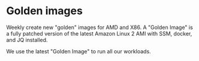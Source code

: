 # Golden images
Weekly create new "golden" images for AMD and X86.
A "Golden Image" is a fully patched version of the latest Amazon Linux 2 AMI with SSM, docker, and JQ installed.

We use the latest "Golden Image" to run all our workloads.

